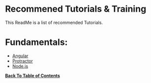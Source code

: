 # Recommened Tutorials & Training

This ReadMe is a list of recommended Tutorials.

# Fundamentals:
- [Angular](https://angular.io/guide/quickstart) 
- [Protractor](https://www.protractortest.org/#/)
- [Node.js](https://www.w3schools.com/nodejs/)

**[Back To Table of Contents](https://github.com/HoldenRiot/getting-started-automation/blob/master/1-Start-Here.md)**
